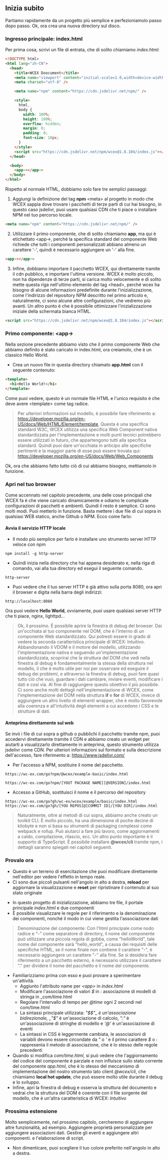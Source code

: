 <!--DESC: {icon:{name:"sports_score",pkg:"mdi",type:"filled"},id:2} -->

## Inizia subito

Partiamo rapidamente da un progetto più semplice e perfezioniamolo passo dopo passo. Ok, ora crea una nuova directory sul disco.

### Ingresso principale: index.html

Per prima cosa, scrivi un file di entrata, che di solito chiamiamo _index.html_:

```html
<!DOCTYPE html>
<html lang="zh-CN">
  <head>
    <title>WCEX Doocument</title>
    <meta name="viewport" content="initial-scale=1.0,width=device-width" />
    <meta charset="utf-8" />

    <meta name="npm" content="https://cdn.jsdelivr.net/npm/" />

    <style>
      html,
      body {
        width: 100%;
        height: 100%;
        overflow: hidden;
        margin: 0;
        padding: 0;
        font-size: 18px;
      }
    </style>
    <script src="https://cdn.jsdelivr.net/npm/wcex@1.8.104/index.js"></script>
  </head>

  <body>
    <app-></app->
  </body>
</html>
```

Rispetto al normale HTML, dobbiamo solo fare tre semplici passaggi:

1. Aggiungi la definizione del tag **npm** \<meta\> al progetto in modo che WCEX sappia dove trovare i pacchetti di terze parti di cui hai bisogno, in questo caso jsdelivr, puoi usare qualsiasi CDN che ti piace o installare NPM nel tuo percorso locale.

```html
<meta name="npm" content="https://cdn.jsdelivr.net/npm/" />
```

2. Utilizzare il primo componente, che di solito chiamiamo **app**, ma qui è etichettato \<app-\>, perché la specifica standard del componente Web richiede che tutti i componenti personalizzati abbiano almeno un carattere '-', quindi è necessario aggiungere un '-' alla fine.

```html
<app-></app->
```

3. Infine, dobbiamo importare il pacchetto WCEX, qui direttamente tramite il cdn pubblico, e importare l'ultima versione. WCEX è molto piccolo, non ha dipendenze di terze parti, si carica molto velocemente e di solito mette questa riga nell'ultimo elemento del tag \<head\>, perché wcex ha bisogno di alcune informazioni predefinite durante l'inizializzazione, come l'indirizzo del repository NPM descritto nel primo articolo e, naturalmente, ci sono alcune altre configurazioni, che vedremo più avanti. Un altro punto è che è possibile ottimizzare l'inizializzazione iniziale della schermata bianca HTML.

```html
<script src="https://cdn.jsdelivr.net/npm/wcex@1.8.104/index.js"></script>
```

### Primo componente: **\<app-\>**

Nella sezione precedente abbiamo visto che il primo componente Web che abbiamo definito è stato caricato in index.html, ora creiamolo, che è un classico Hello World.

- Crea un nuovo file in questa directory chiamato **app.html** con il seguente contenuto:

```html
<template>
  <h1>Hello World!</h1>
</template>
```

Come puoi vedere, questo è un normale file HTML e l'unico requisito è che deve avere \<template\> come tag radice.

> Per ulteriori informazioni sul modello, è possibile fare riferimento a: https://developer.mozilla.org/en-US/docs/Web/HTML/Element/template, Questa è una specifica standard W3C, WCEX utilizza una specifica Web Component nativa standardizzata per l'implementazione e molti punti tecnici potrebbero essere utilizzati in futuro, che appartengono tutti alla specifica standard. Quindi puoi dare un'occhiata in anticipo alle specifiche pertinenti e la maggior parte di esse può essere trovata qui: https://developer.mozilla.org/en-US/docs/Web/Web_Components

Ok, ora che abbiamo fatto tutto ciò di cui abbiamo bisogno, mettiamolo in funzione.

### Apri nel tuo browser

Come accennato nel capitolo precedente, una delle cose principali che WCEX fa è che viene caricato dinamicamente e odiamo le complicate configurazioni di pacchetti e ambienti. Quindi il resto è semplice. Ci sono molti modi. Puoi metterlo in funzione. Basta mettere i due file di cui sopra in qualsiasi WEB statico, anche Github o NPM. Ecco come farlo:

#### Avvia il servizio HTTP locale

- Il modo più semplice per farlo è installare uno strumento server HTTP veloce con npm

```shell
npm install -g http-server
```

- Quindi inizia nella directory che hai appena desiderato e, nella riga di comando, vai alla tua directory ed esegui il seguente comando.

```shell
http-server
```

- Puoi vedere che il tuo server HTTP è già attivo sulla porta 8080, ora apri il browser e digita nella barra degli indirizzi:

```
http://localhost:8080
```

Ora puoi vedere **Hello World**, ovviamente, puoi usare qualsiasi server HTTP che ti piace, nginx, lighttpd...

> Ok, il prossimo. È possibile aprire la finestra di debug del browser. Dai un'occhiata al tuo componente nel DOM, che è l'interno di un componente Web standardizzato. Qui potresti essere in grado di vedere la seconda caratteristica principale di WCEX: Intuitivo. Abbandonando il VDOM e il motore del modello, utilizzando l'implementazione nativa e seguendo un'implementazione standardizzata, scoprirai che la struttura del DOM che vedi nella finestra di debug è fondamentalmente la stessa della struttura nel modello, il che è molto utile per noi per osservare ed eseguire il debug dei problemi, e attraverso la finestra di debug, puoi fare quasi tutto ciò che vuoi, guardare i dati cambiare, inviare eventi, modificare i dati e così via. Al fine di raggiungere questo obiettivo il più possibile. Ci sono anche molti dettagli nell'implementazione di WCEX, come l'implementazione del DOM nella struttura **if** e **for** di WCEX, invece di aggiungere un altro livello di elementi wrapper, che è molto favorevole alla coerenza e all'intuitività degli elementi a cui accedono i CSS e le strutture di dati.

#### Anteprima direttamente sul web

Se invii i file di cui sopra a github o pubblichi il pacchetto tramite npm, puoi accedervi direttamente tramite il CDN e abbiamo creato un widget per aiutarti a visualizzarlo direttamente in anteprima, questo strumento utilizza jsdelivr come CDN.
Per ulteriori informazioni sul formato e sulla descrizione dell'accesso, fare riferimento a: https://www.jsdelivr.com/

- Per l'accesso a NPM, sostituire il nome del pacchetto.

```
https://wc-ex.com/go?npm/@wcex/example-basic/index.html

https://wc-ex.com/go?npm/[YOUT PACKAGE NAME][@VERSION]/index.html

```

- Accesso a GitHub, sostituisci il nome e il percorso del repository

```
https://wc-ex.com/go?gh/wc-ex/wcex/example/basic/index.html
https://wc-ex.com/go?gh/[YOU REPOS]@[COMMIT ID]/[YOU DIR]/index.html
```

> Naturalmente, oltre ai metodi di cui sopra, abbiamo anche creato un toolkit CLI. È molto piccolo, ha una dimensione di poche decine di kilobyte e non si basa su strumenti di packaging complessi come webpack e rollup. Può aiutarci a fare più lavoro, come aggiornamenti a caldo, compilazione, rilascio, ecc. Un altro punto importante è il supporto di TypeScript. È possibile installare **@wcex/cli** tramite npm, i dettagli saranno spiegati nei capitoli seguenti.

### Provalo ora
- Questo è un terreno di esercitazione che puoi modificare direttamente nell'editor per vedere l'effetto in tempo reale.
- Ci sono due piccoli pulsanti nell'angolo in alto a destra, __reload__ per aggiornare la visualizzazione e __reset__ per ripristinare il contenuto al suo stato originale

<div>
<wcex-doc.com-playground files="['primo/indice.html','primo/app.html','primo/com/tempo.html']"></wcex-doc.com-playground>
</div>

- In questo progetto di inizializzazione, abbiamo tre file, il portale principale _index.html_ e due componenti
- È possibile visualizzare le regole per il riferimento e la denominazione dei componenti, nonché il modo in cui viene gestita l'associazione dati
> Denominazione del componente: Con l'html principale come nodo radice e *"-"* come separatore di directory, il nome del componente può utilizzare una piccola regola di gobba, come "helloWorld", tale nome del componente sarà "hello_world", a causa dei requisiti delle specifiche HTML, se il nome finale non contiene il carattere "-", è necessario aggiungere un carattere "-" alla fine. Se si desidera fare riferimento a un pacchetto esterno, è necessario utilizzare il carattere "." per dividere il nome del pacchetto e il nome del componente.  
- Familiarizziamo prima con esso e puoi provare a sperimentare un'attività.
  - Aggiunto l'attributo name per _\<app\>_ in _index.html_ 
  - Modificare l'associazione di valori _$_ in _:_ associazione di modelli di stringa in _com/time.html 
  - Regolare l'intervallo di tempo per _@time_ ogni 2 secondi nel com/time.html 
  - La sintassi principale utilizzata: _"$$"_ è un'associazione bidirezionale, _"$"_ è un'associazione di calcolo, _":"_ è un'associazione di stringhe di modello e _'@'_ è un'associazione di eventi
  - La sintassi in CSS è leggermente cambiata, le associazioni di variabili devono essere circondate da _"_ o _'_ e il primo carattere _$_ o _:_ rappresenta il metodo di associazione, che è lo stesso delle regole precedenti
- Quando si modifica _com/time.html_, si può vedere che l'aggiornamento del codice del componente è parziale e non influisce sullo stato corrente del componente _app.html_, che è lo stesso del meccanismo di implementazione del nostro strumento lato client _@wcex/cli_, che chiamiamo **local hot update**, che può essere molto utile durante il debug e lo sviluppo.
- Infine, apri la finestra di debug e osserva la struttura del documento e vedrai che la struttura del DOM è coerente con il file sorgente del modello, che è un'altra caratteristica di WCEX: *Intuitivo*


### Prossima estensione

Molto semplicemente, nel prossimo capitolo, cercheremo di aggiungere altre funzionalità, ad esempio. Aggiungere proprietà personalizzate per aggiungere associazioni dati. Gestire gli eventi e aggiungere altri componenti.
e l'elaborazione di script.
- Non dimenticare, puoi scegliere il tuo colore preferito nell'angolo in alto a destra.

